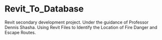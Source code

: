 # Revit_To_Database
Revit secondary development project. Under the guidance of Professor Dennis Shasha.
Using Revit Files to Identify the Location of Fire Danger and Escape Routes.

